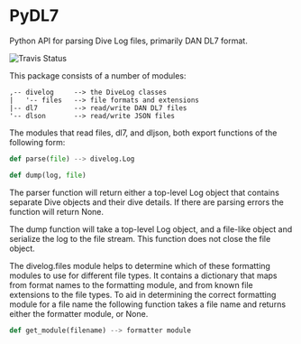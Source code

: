 # PyDL7
Python API for parsing Dive Log files, primarily DAN DL7 format.

![Travis Status](https://travis-ci.org/johnstonskj/PyDL7.svg)

This package consists of a number of modules:

```
,-- divelog     --> the DiveLog classes
|   '-- files   --> file formats and extensions
|-- dl7         --> read/write DAN DL7 files
'-- dlson       --> read/write JSON files
```

The modules that read files, dl7, and dljson, both export functions of
the following form:

```python
def parse(file) --> divelog.Log

def dump(log, file)
```

The parser function will return either a top-level Log object that contains
separate Dive objects and their dive details. If there are parsing errors 
the function will return None.

The dump function will take a top-level Log object, and a file-like object 
and serialize the log to the file stream. This function does not close the
file object.

The divelog.files module helps to determine which of these formatting modules
to use for different file types. It contains a dictionary that maps from 
format names to the formatting module, and from known file extensions to the
file types. To aid in determining the correct formatting module for a file 
name the following function takes a file name and returns either the formatter
module, or None.

```python
def get_module(filename) --> formatter module
```
